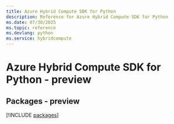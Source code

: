 ```yaml
---
title: Azure Hybrid Compute SDK for Python
description: Reference for Azure Hybrid Compute SDK for Python
ms.date: 07/30/2025
ms.topic: reference
ms.devlang: python
ms.service: hybridcompute
---
```

# Azure Hybrid Compute SDK for Python - preview
## Packages - preview
[!INCLUDE [packages](hybrid-compute-index.md)]